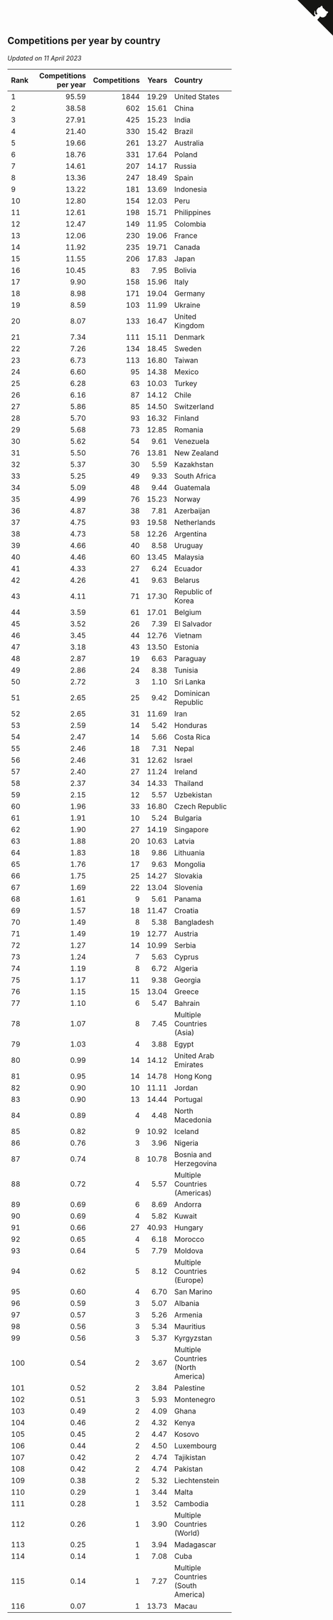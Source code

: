 ## Competitions per year by country

*Updated on 11 April 2023*

| Rank | Competitions per year | Competitions | Years | Country |
| :--- | ---: | ---: | ---: | :--- |
| 1 | 95.59 | 1844 | 19.29 | United States |
| 2 | 38.58 | 602 | 15.61 | China |
| 3 | 27.91 | 425 | 15.23 | India |
| 4 | 21.40 | 330 | 15.42 | Brazil |
| 5 | 19.66 | 261 | 13.27 | Australia |
| 6 | 18.76 | 331 | 17.64 | Poland |
| 7 | 14.61 | 207 | 14.17 | Russia |
| 8 | 13.36 | 247 | 18.49 | Spain |
| 9 | 13.22 | 181 | 13.69 | Indonesia |
| 10 | 12.80 | 154 | 12.03 | Peru |
| 11 | 12.61 | 198 | 15.71 | Philippines |
| 12 | 12.47 | 149 | 11.95 | Colombia |
| 13 | 12.06 | 230 | 19.06 | France |
| 14 | 11.92 | 235 | 19.71 | Canada |
| 15 | 11.55 | 206 | 17.83 | Japan |
| 16 | 10.45 | 83 | 7.95 | Bolivia |
| 17 | 9.90 | 158 | 15.96 | Italy |
| 18 | 8.98 | 171 | 19.04 | Germany |
| 19 | 8.59 | 103 | 11.99 | Ukraine |
| 20 | 8.07 | 133 | 16.47 | United Kingdom |
| 21 | 7.34 | 111 | 15.11 | Denmark |
| 22 | 7.26 | 134 | 18.45 | Sweden |
| 23 | 6.73 | 113 | 16.80 | Taiwan |
| 24 | 6.60 | 95 | 14.38 | Mexico |
| 25 | 6.28 | 63 | 10.03 | Turkey |
| 26 | 6.16 | 87 | 14.12 | Chile |
| 27 | 5.86 | 85 | 14.50 | Switzerland |
| 28 | 5.70 | 93 | 16.32 | Finland |
| 29 | 5.68 | 73 | 12.85 | Romania |
| 30 | 5.62 | 54 | 9.61 | Venezuela |
| 31 | 5.50 | 76 | 13.81 | New Zealand |
| 32 | 5.37 | 30 | 5.59 | Kazakhstan |
| 33 | 5.25 | 49 | 9.33 | South Africa |
| 34 | 5.09 | 48 | 9.44 | Guatemala |
| 35 | 4.99 | 76 | 15.23 | Norway |
| 36 | 4.87 | 38 | 7.81 | Azerbaijan |
| 37 | 4.75 | 93 | 19.58 | Netherlands |
| 38 | 4.73 | 58 | 12.26 | Argentina |
| 39 | 4.66 | 40 | 8.58 | Uruguay |
| 40 | 4.46 | 60 | 13.45 | Malaysia |
| 41 | 4.33 | 27 | 6.24 | Ecuador |
| 42 | 4.26 | 41 | 9.63 | Belarus |
| 43 | 4.11 | 71 | 17.30 | Republic of Korea |
| 44 | 3.59 | 61 | 17.01 | Belgium |
| 45 | 3.52 | 26 | 7.39 | El Salvador |
| 46 | 3.45 | 44 | 12.76 | Vietnam |
| 47 | 3.18 | 43 | 13.50 | Estonia |
| 48 | 2.87 | 19 | 6.63 | Paraguay |
| 49 | 2.86 | 24 | 8.38 | Tunisia |
| 50 | 2.72 | 3 | 1.10 | Sri Lanka |
| 51 | 2.65 | 25 | 9.42 | Dominican Republic |
| 52 | 2.65 | 31 | 11.69 | Iran |
| 53 | 2.59 | 14 | 5.42 | Honduras |
| 54 | 2.47 | 14 | 5.66 | Costa Rica |
| 55 | 2.46 | 18 | 7.31 | Nepal |
| 56 | 2.46 | 31 | 12.62 | Israel |
| 57 | 2.40 | 27 | 11.24 | Ireland |
| 58 | 2.37 | 34 | 14.33 | Thailand |
| 59 | 2.15 | 12 | 5.57 | Uzbekistan |
| 60 | 1.96 | 33 | 16.80 | Czech Republic |
| 61 | 1.91 | 10 | 5.24 | Bulgaria |
| 62 | 1.90 | 27 | 14.19 | Singapore |
| 63 | 1.88 | 20 | 10.63 | Latvia |
| 64 | 1.83 | 18 | 9.86 | Lithuania |
| 65 | 1.76 | 17 | 9.63 | Mongolia |
| 66 | 1.75 | 25 | 14.27 | Slovakia |
| 67 | 1.69 | 22 | 13.04 | Slovenia |
| 68 | 1.61 | 9 | 5.61 | Panama |
| 69 | 1.57 | 18 | 11.47 | Croatia |
| 70 | 1.49 | 8 | 5.38 | Bangladesh |
| 71 | 1.49 | 19 | 12.77 | Austria |
| 72 | 1.27 | 14 | 10.99 | Serbia |
| 73 | 1.24 | 7 | 5.63 | Cyprus |
| 74 | 1.19 | 8 | 6.72 | Algeria |
| 75 | 1.17 | 11 | 9.38 | Georgia |
| 76 | 1.15 | 15 | 13.04 | Greece |
| 77 | 1.10 | 6 | 5.47 | Bahrain |
| 78 | 1.07 | 8 | 7.45 | Multiple Countries (Asia) |
| 79 | 1.03 | 4 | 3.88 | Egypt |
| 80 | 0.99 | 14 | 14.12 | United Arab Emirates |
| 81 | 0.95 | 14 | 14.78 | Hong Kong |
| 82 | 0.90 | 10 | 11.11 | Jordan |
| 83 | 0.90 | 13 | 14.44 | Portugal |
| 84 | 0.89 | 4 | 4.48 | North Macedonia |
| 85 | 0.82 | 9 | 10.92 | Iceland |
| 86 | 0.76 | 3 | 3.96 | Nigeria |
| 87 | 0.74 | 8 | 10.78 | Bosnia and Herzegovina |
| 88 | 0.72 | 4 | 5.57 | Multiple Countries (Americas) |
| 89 | 0.69 | 6 | 8.69 | Andorra |
| 90 | 0.69 | 4 | 5.82 | Kuwait |
| 91 | 0.66 | 27 | 40.93 | Hungary |
| 92 | 0.65 | 4 | 6.18 | Morocco |
| 93 | 0.64 | 5 | 7.79 | Moldova |
| 94 | 0.62 | 5 | 8.12 | Multiple Countries (Europe) |
| 95 | 0.60 | 4 | 6.70 | San Marino |
| 96 | 0.59 | 3 | 5.07 | Albania |
| 97 | 0.57 | 3 | 5.26 | Armenia |
| 98 | 0.56 | 3 | 5.34 | Mauritius |
| 99 | 0.56 | 3 | 5.37 | Kyrgyzstan |
| 100 | 0.54 | 2 | 3.67 | Multiple Countries (North America) |
| 101 | 0.52 | 2 | 3.84 | Palestine |
| 102 | 0.51 | 3 | 5.93 | Montenegro |
| 103 | 0.49 | 2 | 4.09 | Ghana |
| 104 | 0.46 | 2 | 4.32 | Kenya |
| 105 | 0.45 | 2 | 4.47 | Kosovo |
| 106 | 0.44 | 2 | 4.50 | Luxembourg |
| 107 | 0.42 | 2 | 4.74 | Tajikistan |
| 108 | 0.42 | 2 | 4.74 | Pakistan |
| 109 | 0.38 | 2 | 5.32 | Liechtenstein |
| 110 | 0.29 | 1 | 3.44 | Malta |
| 111 | 0.28 | 1 | 3.52 | Cambodia |
| 112 | 0.26 | 1 | 3.90 | Multiple Countries (World) |
| 113 | 0.25 | 1 | 3.94 | Madagascar |
| 114 | 0.14 | 1 | 7.08 | Cuba |
| 115 | 0.14 | 1 | 7.27 | Multiple Countries (South America) |
| 116 | 0.07 | 1 | 13.73 | Macau |


<a href="https://github.com/JustinTimeCuber/wca_statistics" class="github-corner" aria-label="View source on Github"><svg width="80" height="80" viewBox="0 0 250 250" style="fill:#151513; color:#fff; position: absolute; top: 0; border: 0; right: 0;" aria-hidden="true"><path d="M0,0 L115,115 L130,115 L142,142 L250,250 L250,0 Z"></path><path d="M128.3,109.0 C113.8,99.7 119.0,89.6 119.0,89.6 C122.0,82.7 120.5,78.6 120.5,78.6 C119.2,72.0 123.4,76.3 123.4,76.3 C127.3,80.9 125.5,87.3 125.5,87.3 C122.9,97.6 130.6,101.9 134.4,103.2" fill="currentColor" style="transform-origin: 130px 106px;" class="octo-arm"></path><path d="M115.0,115.0 C114.9,115.1 118.7,116.5 119.8,115.4 L133.7,101.6 C136.9,99.2 139.9,98.4 142.2,98.6 C133.8,88.0 127.5,74.4 143.8,58.0 C148.5,53.4 154.0,51.2 159.7,51.0 C160.3,49.4 163.2,43.6 171.4,40.1 C171.4,40.1 176.1,42.5 178.8,56.2 C183.1,58.6 187.2,61.8 190.9,65.4 C194.5,69.0 197.7,73.2 200.1,77.6 C213.8,80.2 216.3,84.9 216.3,84.9 C212.7,93.1 206.9,96.0 205.4,96.6 C205.1,102.4 203.0,107.8 198.3,112.5 C181.9,128.9 168.3,122.5 157.7,114.1 C157.9,116.9 156.7,120.9 152.7,124.9 L141.0,136.5 C139.8,137.7 141.6,141.9 141.8,141.8 Z" fill="currentColor" class="octo-body"></path></svg></a><style>.github-corner:hover .octo-arm{animation:octocat-wave 560ms ease-in-out}@keyframes octocat-wave{0%,100%{transform:rotate(0)}20%,60%{transform:rotate(-25deg)}40%,80%{transform:rotate(10deg)}}@media (max-width:500px){.github-corner:hover .octo-arm{animation:none}.github-corner .octo-arm{animation:octocat-wave 560ms ease-in-out}}</style>
